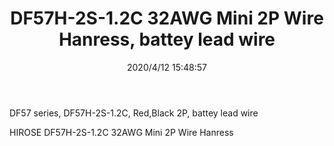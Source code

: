 ﻿---
layout: post 
title: DF57H-2S-1.2C 32AWG Mini 2P Wire Hanress, battey lead wire
tags: DF57
categories: wire-harness
overview: DF57 series, DF57H-2S-1.2C, Red,Black 2P, battey lead wire
series: 
part_number: 5110000
thumb_img: static/202004/320-thumb-20200412234947.jpg
small_img: static/202004/320-20200412234947.jpg
date: 2020/4/12 15:48:57
---


<p>
	DF57 series, DF57H-2S-1.2C, Red,Black 2P, battey lead wire
</p>
<p>
	HIROSE&nbsp;DF57H-2S-1.2C 32AWG Mini 2P Wire Hanress
</p>
